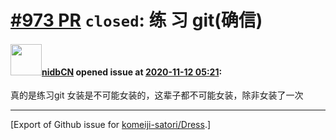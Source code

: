 # [\#973 PR](https://github.com/komeiji-satori/Dress/pull/973) `closed`:  练 习 git(确信)

#### <img src="https://avatars.githubusercontent.com/u/36162655?u=b7b04c62ab296d27cf3d44d6169593c39a0d1f0c&v=4" width="50">[nidbCN](https://github.com/nidbCN) opened issue at [2020-11-12 05:21](https://github.com/komeiji-satori/Dress/pull/973):

真的是练习git
女装是不可能女装的，这辈子都不可能女装，除非女装了一次




-------------------------------------------------------------------------------



[Export of Github issue for [komeiji-satori/Dress](https://github.com/komeiji-satori/Dress).]
